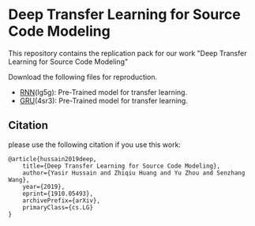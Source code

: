 # Deep Transfer Learning for Source Code Modeling

This repository contains the replication pack for our work "Deep Transfer Learning for Source Code Modeling"


Download the following files for reproduction.
* [RNN](https://pan.baidu.com/s/194LTenXeDgLkmbIKKENkEQ)(lg5g): Pre-Trained model for transfer learning.
* [GRU](https://pan.baidu.com/s/1zgPtjygH7vl0QAKc0iwnSA)(4sr3): Pre-Trained model for transfer learning.

## Citation
please use the following citation if you use this work:
```
@article{hussain2019deep,
    title={Deep Transfer Learning for Source Code Modeling},
    author={Yasir Hussain and Zhiqiu Huang and Yu Zhou and Senzhang Wang},
    year={2019},
    eprint={1910.05493},
    archivePrefix={arXiv},
    primaryClass={cs.LG}
}
```

